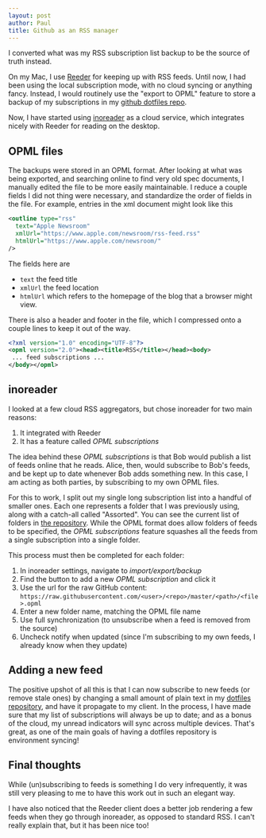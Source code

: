 ```yaml
---
layout: post
author: Paul
title: Github as an RSS manager
---
```


I converted what was my RSS subscription list backup to be the source of truth instead.

On my Mac, I use [Reeder](http://reederapp.com) for keeping up with RSS feeds. 
Until now, I had been using the local subscription mode, with no cloud syncing or anything fancy. 
Instead, I would routinely use the "export to OPML" feature to store a backup of my subscriptions in my [github dotfiles repo][1].

Now, I have started using [inoreader](http://inoreader.com) as a cloud service, which integrates nicely with Reeder for reading on the desktop.

## OPML files
The backups were stored in an OPML format. After looking at what was being exported, and searching online to find very old spec documents, I manually edited the file to be more easily maintainable. I reduce a couple fields I did not thing were necessary, and standardize the order of fields in the file. 
For example, entries in the xml document might look like this
```xml
<outline type="rss" 
  text="Apple Newsroom" 
  xmlUrl="https://www.apple.com/newsroom/rss-feed.rss" 
  htmlUrl="https://www.apple.com/newsroom/"
/>
```
The fields here are
- `text` the feed title
- `xmlUrl` the feed location
- `htmlUrl` which refers to the homepage of the blog that a browser might view.

There is also a header and footer in the file, which I compressed onto a couple lines to keep it out of the way.
```xml
<?xml version="1.0" encoding="UTF-8"?>
<opml version="2.0"><head><title>RSS</title></head><body>
 ... feed subscriptions ...
</body></opml>
```

## inoreader
I looked at a few cloud RSS aggregators, but chose inoreader for two main reasons:
1. It integrated with Reeder
2. It has a feature called _OPML subscriptions_

The idea behind these _OPML subscriptions_ is that Bob would publish a list of feeds online that he reads. Alice, then, would subscribe to Bob's feeds, and be kept up to date whenever Bob adds something new. In this case, I am acting as both parties, by subscribing to my own OPML files. 

For this to work, I split out my single long subscription list into a handful of smaller ones.
Each one represents a folder that I was previously using, along with a catch-all called "Assorted". You can see the current list of folders in [the repository][1]. While the OPML format does allow folders of feeds to be specified, the _OPML subscriptions_ feature squashes all the feeds from a single subscription into a single folder. 

This process must then be completed for each folder:
1. In inoreader settings, navigate to _import/export/backup_
2. Find the button to add a new _OPML subscription_ and click it
3. Use the url for the raw GitHub content: `https://raw.githubusercontent.com/<user>/<repo>/master/<path>/<file>.opml`
4. Enter a new folder name, matching the OPML file name
5. Use full synchronization (to unsubscribe when a feed is removed from the source)
6. Uncheck notify when updated (since I'm subscribing to my own feeds, I already know when they update)

## Adding a new feed
The positive upshot of all this is that I can now subscribe to new feeds (or remove stale ones)
by changing a small amount of plain text in my [dotfiles repository][1], and have it propagate to my client. 
In the process, I have made sure that my list of subscriptions will always be up to date; 
and as a bonus of the cloud, my unread indicators will sync across multiple devices. That's great, as one of the main goals
of having a dotfiles repository is environment syncing!

## Final thoughts
While (un)subscribing to feeds is something I do very infrequently, 
it was still very pleasing to me to have this work out in such an elegant way.

I have also noticed that the Reeder client does a better job rendering a few feeds when they go through inoreader, as opposed to standard RSS. I can't really explain that, but it has been nice too!

[1]:https://github.com/p3l6/env/tree/master/export/rss
